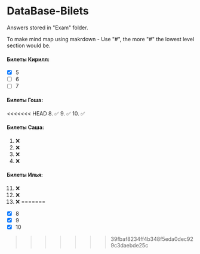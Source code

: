 # DataBase-Bilets

Answers stored in "Exam" folder.

To make mind map using makrdown - Use "#", the more "#" the lowest level section would be.
#### Билеты Кирилл:
- [X] 5
- [ ] 6
- [ ] 7

#### Билеты Гоша:
<<<<<<< HEAD
8. ✅
9. ✅
10. ✅

#### Билеты Саша:
1. ❌
2. ❌
3. ❌
4. ❌

#### Билеты Илья:
11. ❌
12. ❌
13. ❌
=======
- [X] 8
- [X] 9
- [X] 10
>>>>>>> 39fbaf8234ff4b348f5eda0dec929c3daebde25c
